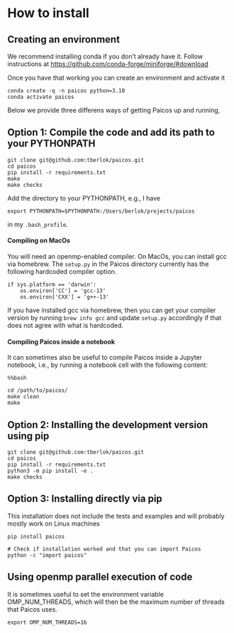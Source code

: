 # How to install

## Creating an environment

We recommend installing conda if you don’t already have it. Follow instructions at <https://github.com/conda-forge/miniforge/#download>

Once you have that working you can create an environment and activate it
```
conda create -q -n paicos python=3.10
conda activate paicos
```

Below we provide three differens ways of getting Paicos up and running,

## Option 1: Compile the code and add its path to your PYTHONPATH 
```
git clone git@github.com:tberlok/paicos.git
cd paicos
pip install -r requirements.txt 
make
make checks
```

Add the directory to your PYTHONPATH, e.g., I have
```
export PYTHONPATH=$PYTHONPATH:/Users/berlok/projects/paicos
```
in my `.bash_profile`.

#### Compiling on MacOs

You will need an openmp-enabled compiler. On MacOs, you can install gcc via homebrew.
The `setup.py` in the Paicos directory currently has the following hardcoded
compiler option. 
```
if sys.platform == 'darwin':
    os.environ['CC'] = 'gcc-13'
    os.environ['CXX'] = 'g++-13'
```
If you have installed gcc via homebrew, then you can get your compiler version by running
`brew info gcc` and update `setup.py` accordingly if that does not agree with what is hardcoded.


#### Compiling Paicos inside a notebook
It can sometimes also be useful to compile Paicos inside a Jupyter notebook, i.e.,
by running a notebook cell with the following content:
```
%%bash

cd /path/to/paicos/
make clean
make
```

## Option 2: Installing the development version using pip 
```
git clone git@github.com:tberlok/paicos.git
cd paicos
pip install -r requirements.txt 
python3 -m pip install -e .
make checks
```

## Option 3: Installing directly via pip

This installation does not include the tests and examples and will probably mostly work on Linux machines
```
pip install paicos
```

```
# Check if installation worked and that you can import Paicos 
python -c "import paicos"
```

## Using openmp parallel execution of code

It is sometimes useful to set the environment variable OMP_NUM_THREADS,
which will then be the maximum number of threads that Paicos uses.
```
export OMP_NUM_THREADS=16
```
